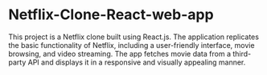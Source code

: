 # Netflix-Clone-React-web-app
This project is a Netflix clone built using React.js. The application replicates the basic functionality of Netflix, including a user-friendly interface, movie browsing, and video streaming. The app fetches movie data from a third-party API and displays it in a responsive and visually appealing manner.
